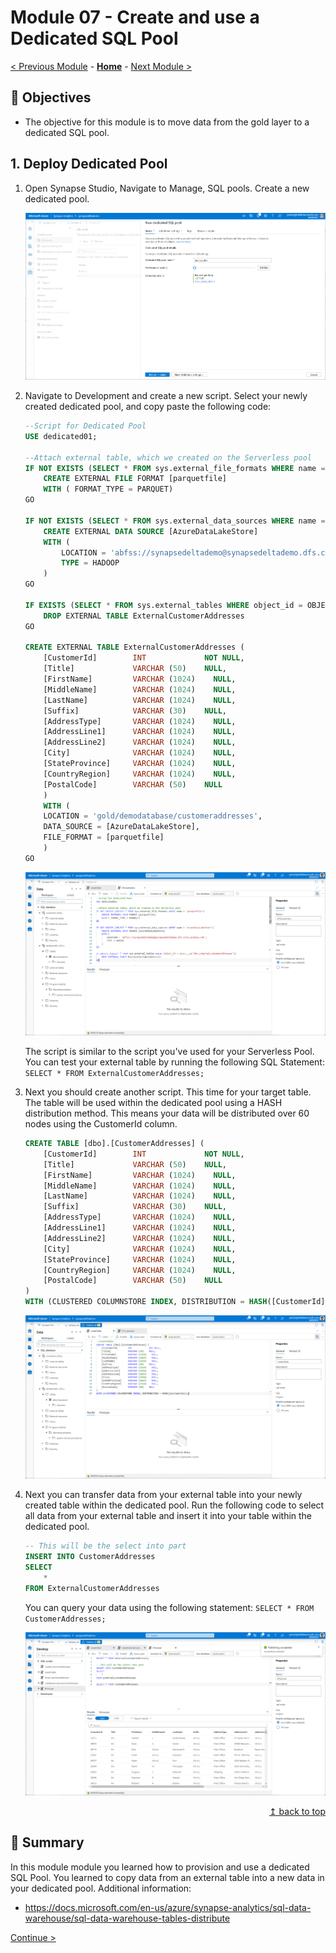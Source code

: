 # Module 07 - Create and use a Dedicated SQL Pool

[< Previous Module](../module06/module06.md) - **[Home](../README.md)** - [Next Module >](../module08/module08.md)

## :dart: Objectives

* The objective for this module is to move data from the gold layer to a dedicated SQL pool.

## 1. Deploy Dedicated Pool

1. Open Synapse Studio, Navigate to Manage, SQL pools. Create a new dedicated pool.

    ![Create dedicated pool](../module07/screen01.png)

2. Navigate to Development and create a new script. Select your newly created dedicated pool, and copy paste the following code:

    ```sql
    --Script for Dedicated Pool
    USE dedicated01;

    --Attach external table, which we created on the Serverless pool
    IF NOT EXISTS (SELECT * FROM sys.external_file_formats WHERE name = 'parquetfile') 
        CREATE EXTERNAL FILE FORMAT [parquetfile] 
        WITH ( FORMAT_TYPE = PARQUET)
    GO

    IF NOT EXISTS (SELECT * FROM sys.external_data_sources WHERE name = 'AzureDataLakeStore') 
        CREATE EXTERNAL DATA SOURCE [AzureDataLakeStore] 
        WITH (
            LOCATION = 'abfss://synapsedeltademo@synapsedeltademo.dfs.core.windows.net', 
            TYPE = HADOOP 
        )
    GO

    IF EXISTS (SELECT * FROM sys.external_tables WHERE object_id = OBJECT_ID('dbo.ExternalCustomerAddresses'))
        DROP EXTERNAL TABLE ExternalCustomerAddresses
    GO

    CREATE EXTERNAL TABLE ExternalCustomerAddresses (
        [CustomerId]        INT             NOT NULL,
        [Title]             VARCHAR (50)    NULL,
        [FirstName]         VARCHAR (1024)    NULL,
        [MiddleName]        VARCHAR (1024)    NULL,
        [LastName]          VARCHAR (1024)    NULL,
        [Suffix]            VARCHAR (30)    NULL,
        [AddressType]       VARCHAR (1024)    NULL,
        [AddressLine1]      VARCHAR (1024)    NULL,
        [AddressLine2]      VARCHAR (1024)    NULL,
        [City]              VARCHAR (1024)    NULL,
        [StateProvince]     VARCHAR (1024)    NULL,
        [CountryRegion]     VARCHAR (1024)    NULL,
        [PostalCode]        VARCHAR (50)    NULL
        )
        WITH (
        LOCATION = 'gold/demodatabase/customeraddresses',
        DATA_SOURCE = [AzureDataLakeStore],
        FILE_FORMAT = [parquetfile]
        )
    GO
    ```

    ![Create external table](../module07/screen02.png)

    The script is similar to the script you've used for your Serverless Pool. You can test your external table by running the following SQL Statement: `SELECT * FROM ExternalCustomerAddresses;`

3. Next you should create another script. This time for your target table. The table will be used within the dedicated pool using a HASH distribution method. This means your data will be distributed over 60 nodes using the CustomerId column.

    ```sql
    CREATE TABLE [dbo].[CustomerAddresses] (
        [CustomerId]        INT             NOT NULL,
        [Title]             VARCHAR (50)    NULL,
        [FirstName]         VARCHAR (1024)    NULL,
        [MiddleName]        VARCHAR (1024)    NULL,
        [LastName]          VARCHAR (1024)    NULL,
        [Suffix]            VARCHAR (30)    NULL,
        [AddressType]       VARCHAR (1024)    NULL,
        [AddressLine1]      VARCHAR (1024)    NULL,
        [AddressLine2]      VARCHAR (1024)    NULL,
        [City]              VARCHAR (1024)    NULL,
        [StateProvince]     VARCHAR (1024)    NULL,
        [CountryRegion]     VARCHAR (1024)    NULL,
        [PostalCode]        VARCHAR (50)    NULL
    )
    WITH (CLUSTERED COLUMNSTORE INDEX, DISTRIBUTION = HASH([CustomerId]));
    ```

    ![Create table](../module07/screen03.png)

4. Next you can transfer data from your external table into your newly created table within the dedicated pool. Run the following code to select all data from your external table and insert it into your table within the dedicated pool.

    ```sql
    -- This will be the select into part
    INSERT INTO CustomerAddresses
    SELECT
        *
    FROM ExternalCustomerAddresses
    ```

    You can query your data using the following statement: `SELECT * FROM CustomerAddresses;`

    ![Transfer data](../module07/screen04.png)

<div align="right"><a href="#module-07---create-and-use-a-dedicated-sql-pool">↥ back to top</a></div>


## :tada: Summary

In this module module you learned how to provision and use a dedicated SQL Pool. You learned to copy data from an external table into a new data in your dedicated pool. Additional information:

- https://docs.microsoft.com/en-us/azure/synapse-analytics/sql-data-warehouse/sql-data-warehouse-tables-distribute

[Continue >](../module08/module08.md)